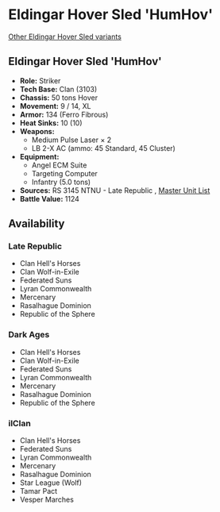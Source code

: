 # Eldingar Hover Sled 'HumHov' 

[Other Eldingar Hover Sled variants](../eldingar_hover_sled.md) 

## Eldingar Hover Sled 'HumHov' 

- **Role:** Striker 
- **Tech Base:** Clan (3103) 
- **Chassis:** 50 tons Hover 
- **Movement:** 9 / 14, XL 
- **Armor:** 134 (Ferro Fibrous) 
- **Heat Sinks:** 10 (10) 
- **Weapons:** 
  - Medium Pulse Laser × 2 
  - LB 2-X AC (ammo: 45 Standard, 45 Cluster) 
- **Equipment:** 
  - Angel ECM Suite 
  - Targeting Computer 
  - Infantry (5.0 tons) 
- **Sources:** RS 3145 NTNU - Late Republic , [Master Unit List](http://masterunitlist.info/Unit/Details/6758) 
- **Battle Value:** 1124 

## Availability 

### Late Republic 

- Clan Hell's Horses 
- Clan Wolf-in-Exile 
- Federated Suns 
- Lyran Commonwealth 
- Mercenary 
- Rasalhague Dominion 
- Republic of the Sphere 

### Dark Ages 

- Clan Hell's Horses 
- Clan Wolf-in-Exile 
- Federated Suns 
- Lyran Commonwealth 
- Mercenary 
- Rasalhague Dominion 
- Republic of the Sphere 

### ilClan 

- Clan Hell's Horses 
- Federated Suns 
- Lyran Commonwealth 
- Mercenary 
- Rasalhague Dominion 
- Star League (Wolf) 
- Tamar Pact 
- Vesper Marches 

